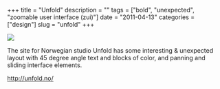 +++
title = "Unfold"
description = ""
tags = ["bold", "unexpected", "zoomable user interface (zui)"]
date = "2011-04-13"
categories = ["design"]
slug = "unfold"
+++


 

  <div id="screens-thumbs" class="clearfix">
    <div class="txt-center" id="design-submission"><a href="http://unfold.no/"><img id='bluga-thumbnail-2501' class='bluga-thumbnail large' src='//konigi.com/media/bluga/
wt4da5917197192_large.jpg'/></a></div>  
  </div>   
<p>The site for Norwegian studio Unfold has some interesting &amp; unexpected layout with 45 degree angle text and blocks of color, and panning and sliding interface elements.</p>
<p><a href="http://unfold.no/">http://unfold.no/</a></p>




